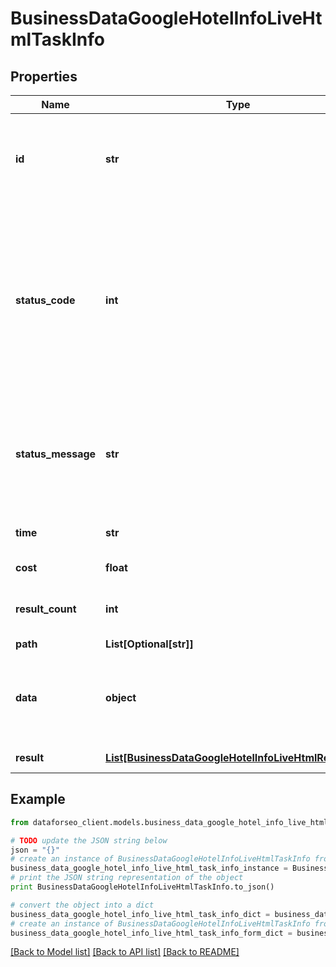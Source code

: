 # BusinessDataGoogleHotelInfoLiveHtmlTaskInfo


## Properties

Name | Type | Description | Notes
------------ | ------------- | ------------- | -------------
**id** | **str** | task identifier unique task identifier in our system in the UUID format | [optional] 
**status_code** | **int** | status code of the task generated by DataForSEO, can be within the following range: 10000-60000 you can find the full list of the response codes here | [optional] 
**status_message** | **str** | informational message of the task you can find the full list of general informational messages here | [optional] 
**time** | **str** | execution time, seconds | [optional] 
**cost** | **float** | total tasks cost, USD | [optional] 
**result_count** | **int** | number of elements in the result array | [optional] 
**path** | **List[Optional[str]]** | URL path | [optional] 
**data** | **object** | contains the same parameters that you specified in the POST request | [optional] 
**result** | [**List[BusinessDataGoogleHotelInfoLiveHtmlResultInfo]**](BusinessDataGoogleHotelInfoLiveHtmlResultInfo.md) | array of results | [optional] 

## Example

```python
from dataforseo_client.models.business_data_google_hotel_info_live_html_task_info import BusinessDataGoogleHotelInfoLiveHtmlTaskInfo

# TODO update the JSON string below
json = "{}"
# create an instance of BusinessDataGoogleHotelInfoLiveHtmlTaskInfo from a JSON string
business_data_google_hotel_info_live_html_task_info_instance = BusinessDataGoogleHotelInfoLiveHtmlTaskInfo.from_json(json)
# print the JSON string representation of the object
print BusinessDataGoogleHotelInfoLiveHtmlTaskInfo.to_json()

# convert the object into a dict
business_data_google_hotel_info_live_html_task_info_dict = business_data_google_hotel_info_live_html_task_info_instance.to_dict()
# create an instance of BusinessDataGoogleHotelInfoLiveHtmlTaskInfo from a dict
business_data_google_hotel_info_live_html_task_info_form_dict = business_data_google_hotel_info_live_html_task_info.from_dict(business_data_google_hotel_info_live_html_task_info_dict)
```
[[Back to Model list]](../README.md#documentation-for-models) [[Back to API list]](../README.md#documentation-for-api-endpoints) [[Back to README]](../README.md)


